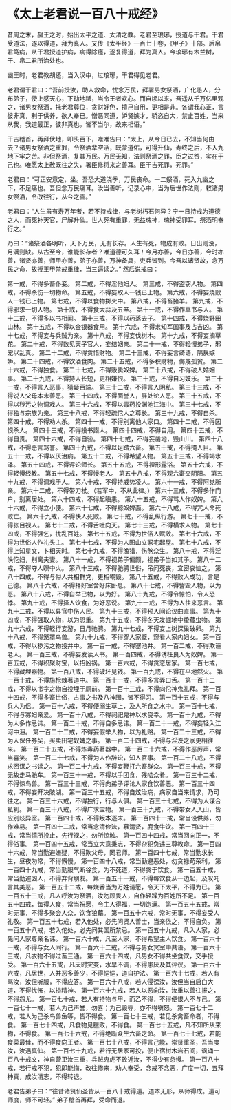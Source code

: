# 《太上老君说一百八十戒经》

昔周之末，赧王之时，始出太平之道、太清之教。老君至琅琊，授道与干君。干君受道法，遂以得道，拜为真人。又传《太平经》一百七十卷，《甲子》十部。后帛君笃病，从干君授道护病，病得除瘥，遂复得道，拜为真人。今琅琊有木兰树，干、帛二君所治处也。

幽王时，老君教胡还，当入汉中，过琅琊，干君得见老君。

老君谓干君曰：“吾前授汝，助人救命，忧念万民，拜署男女祭酒，广化愚人，分布弟子，使上感天心，下动地祗，当令王者欢心。而自顷以来，吾遥从千万亿里观之，诸男女祭酒，托老君尊位，贪财好色，擅己自用，更相是非。各谓我心正，言彼非真，利于供养，欲人奉已。憎恶同道，妒贤嫉才，骄恣自大，禁止百姓，当来从我，我道最正，彼非真也。皆不当尔，故来相语。”

干吉稽首，再拜伏地，叩头百下，唯唯告曰：“太上，从今日已去，不知当何由去？诸男女祭酒之重罪，令祭酒辈空活，既蒙道佑，可得升仙，寿终之后，不入九地下牢之苦。非但祭酒，复其万民。万民无知，法则祭酒之罪，臣之过咎，实在于己也。唯愿太上赦既往之失，署臣修将来之善耳。臣干吉死罪，死罪。”

老君曰：“可正安意定，坐。吾恐大道浇季，万民丧命。一二祭酒，死入九幽之下，不足痛也。吾但念万民痛耳。汝当善听，记录心中，当为后世作法则，敕诸男女祭酒，令改往行，从今之善。”

老君曰：“人生虽有寿万年者，若不持戒律，与老树朽石何异？宁一日持戒为道德之人，而死补天官，尸解升仙。世人死有重罪，无益魂神，魂神受罪耳。祭酒明奉行之。”

乃曰：“诸祭酒各明听，天下万民，无有长存。人生有死，物成有败。日出则没，月满则缺。从古至今，谁能长存者？唯道德可久耳！今月亦善，今日亦善，今时亦善，诸贤亦善，师甲亦善，弟子亦善，万神备具，吏兵皆到。今吾以诸贤故，念万民之命，故授王甲禁戒重律，当三遍读之。”
然后说戒曰：

第一戒，不得多畜仆妾。
第二戒，不得淫他妇人。
第三戒，不得盗窃人物。
第四戒，不得杀伤一切物命。
第五戒，不得妄取人一钱已上物。
第六戒，不得妄烧败人一钱已上物。
第七戒，不得以食物掷火中。
第八戒，不得畜猪羊。
第九戒，不得邪求一切人物。
第十戒，不得食大蒜及五辛。
第十一戒，不得作草书与人。
第十二戒，不得多以书相闻。
第十三戒，不得以药落去子。
第十四戒，不得烧野田山林。
第十五戒，不得以金银器食用。
第十六戒，不得求知军国事及占吉凶。
第十七戒，不得妄与兵贼为亲。
第十八戒，不得妄伐树木。
第十九戒，不得妄摘草花。
第二十戒，不得数见天子官人，妄结姻亲。
第二十一戒，不得轻慢弟子，邪宠以乱真。
第二十二戒，不得贪惜财物。
第二十三戒，不得妄言绮语，隔戾嫉妒。
第二十四戒，不得饮酒食肉。
第二十五戒，不得多积财物，侮蔑孤贫。
第二十六戒，不得独食。
第二十七戒，不得贩卖奴婢。
第二十八戒，不得破人婚姻事。
第二十九戒，不得持人长短，更相嫌恨。
第三十戒，不得自习妓乐。
第三十一戒，不得言人恶事，猜疑百端。
第三十二戒，不得言人阴私。
第三十三戒，不得说人父母本末善恶。
第三十四戒，不得面誉人，屏处论人恶。
第三十五戒，不得以秽污之物调戏人。
第三十六戒，不得以毒药投渊池江海中。
第三十七戒，不得独与宗族为亲。
第三十八戒，不得轻疏佗人之尊长。
第三十九戒，不得自杀。
第四十戒，不得劝人杀。
第四十一戒，不得别离他人家口。
第四十二戒，不得因恨杀人。
第四十三戒，不得投书譛人。
第四十四戒，不得自用。
第四十五戒，不得自贵。
第四十六戒，不得自骄。
第四十七戒，不得妄凿地，毁山川。
第四十八戒，不得恶言骂詈。
第四十九戒，不得以足踏六畜。
第五十戒，不得掩人目。
第五十一戒，不得以厌治病。
第五十二戒，不得希望人物。
第五十三戒，不得竭水泽。
第五十四戒，不得评论师长。
第五十五戒，不得裸形露浴。
第五十六戒，不得轻慢经教。
第五十七戒，不得慢老人。
第五十八戒，不得观六畜交阴阳。
第五十九戒，不得调戏于人。
第六十戒，不得持威势凌人。
第六十一戒，不得阿党所亲。
第六十二戒，不得带刀杖。（若军中，不从此律。）
第六十三戒，不得多作门户，别离居处。
第六十四戒，不得起瞋恚。
第六十五戒，不得骂人作奴婢。
第六十六戒，不得立小便。
第六十七戒，不得黥奴婢面。
第六十八戒，不得咒人命死败亡。
第六十九戒，不得快人死败。
第七十戒，不得乱纵行游。
第七十一戒，不得张目视人。
第七十二戒，不得舌吐向天。
第七十三戒，不得横求人物。
第七十四戒，不得强乞，扰乱百姓。
第七十五戒，不得为世俗人赋敛。
第七十六戒，不得为世俗人作礼头主。
第七十七戒，不得为人图山立冢宅起屋。
第七十八戒，不得上知星文，卜相天时。
第七十九戒，不得渔猎，伤煞众生。
第八十戒，不得淫泆佗妇，别离夫妻。
第八十一戒，不得视弟子偏颇，视弟子当如其子。
第八十二戒，不得夺人瞑中火。
第八十三戒，不得驰骋世俗，吊问死丧，宜密哀恤之。
第八十四戒，不得与俗人共相群党，更相嘲毁。
第八十五戒，不得败人成功，言是己德。
第八十六戒，不得择好室舍好床卧息。
第八十七戒，不得訾毁人物，以为恶。
第八十八戒，不得自举已物，以为好。
第八十九戒，不得令惊怕，令人恐悸。
第九十戒，不得择人饮食，为好恶说。
第九十一戒，不得为人往来恶言。
第九十二戒，不得以县官中伤人民。
第九十三戒，不得预人间论议曲直事。
第九十四戒，不得强取人物，以为恩重。
第九十五戒，不得冬天发掘地中蛰藏虫物。
第九十六戒，不得轻行妄游，日月驰骋。
第九十七戒，不得妄上树探巢破卵。
第九十八戒，不得笼罩鸟兽。
第九十九戒，不得穿人家壁，窥看人家内妇女。
第一百戒，不得以秽污之物投井中。
第一百一戒，不得塞池井。
第一百二戒，不得欺诬老人。
第一百三戒，不得妄发读人书。
第一百四戒，不得诱枉良人为奴婢。
第一百五戒，不得积聚财宝，以招凶祸。
第一百六戒，不得贪恋居家。
第一百七戒，不得藏埋器物。
第一百八戒，不得破坏见钱。
第一百九戒，不得在平地然火。
第一百十戒，不得施枪棘著道中。
第一百十一戒，不得多言弄口舌。
第一百十二戒，不得以书字之物自投埋于厕前。
第一百十三戒，不得向佗神鬼礼拜。
第一百十四戒，不得多畜世俗，占事之书及八神图，皆不得习。
第一百十五戒，不得与兵人为侣。
第一百十六戒，不得便溺生草上，及人所食之水中。
第一百十七戒，不得与寡妇亲爱。
第一百十八戒，不得祠祀鬼神以求侥幸。
第一百十九戒，不得为人多作忌讳。
第一百二十戒，不得自多忌讳。
第一百二十一戒，不得妄轻入江河中浴。
第一百二十二戒，不得妄假举人物，以为礼赂。
第一百二十三戒，不得为人保任券契，买卖田宅奴婢之事。
第一百二十四戒，不得与淫泆之家更相往来。
第一百二十五戒，不得炼毒药著器中。
第一百二十六戒，不得作恶厉声，常当喜笑。
第一百二十七戒，不得为人作辞讼，知人官事。
第一百二十八戒，不得求密谋之书读之。
第一百二十九戒，不得妄鞭打六畜群众。
第一百三十戒，不得无故走马驰车。
第一百三十一戒，不得以手团食，残啮众肴。
第一百三十二戒，不得惊鸟兽。
第一百三十三戒，不得向弟子评论人家食饮善恶。
第一百三十四戒，不得妄开决陂湖。
第一百三十五戒，不得自炫治病，病家自当来请求，乃可往之。
第一百三十六戒，不得独行，行与人俱。
第一百三十七戒，不得为人谋合私利。
第一百三十八戒，不得广求宝物。
第一百三十九戒，不得带女人入山，皆应别歧异室。
第一百四十戒，不得叛本逐末。
第一百四十一戒，常当设供养，勿作难易。
第一百四十二戒，常当念清俭法，慕清贤，鹿食牛饮。
第一百四十三戒，常当慎所投止，先行视之，勿所惊触。
第一百四十四戒，常当回向正一，不得俗事。
第一百四十五戒，常当立大意秉志，不得杂犯负违三尊教命。
第一百四十六戒，常当勤避嫌疑，不得欺父母，罔君师。
第一百四十七戒，常当勤求长生，昼夜勿常，不得懈慢。
第一百四十八戒，常当勤避恶处，勿贪禄苟荣利。
第一百四十九戒，常当勤服气断谷食，为不死道，不得贪于饮食。
第一百五十戒，常当勤避凶人，不得弃背朋友。
第一百五十一戒，不得每饮食从一边起，及叹吒言其美恶。
第一百五十二戒，每烧香当为万姓请愿，令天下太平，不得为已。
第一百五十三戒，凡人呼汝为祭酒，汝勿顾畏人，自作轻躁为百姓所不足。
第一百五十四戒，每得人食，常当祝愿，令主人得福，一切饱满。
第一百五十五戒，常时无事，不得多聚会人众，饮食狼藉。
第一百五十六戒，常时无事，不得妄受人礼敬。
第一百五十七戒，若入他处，必先问贤人善士，当亲依之，不得自负。
第一百五十八戒，若入佗处，必先问其国所禁忌。
第一百五十九戒，凡入人家，必先问人家尊亲名讳。
第一百六十戒，凡至人家，不得希望主人饮食。
第一百六十一戒，不得与女人同行。
第一百六十二戒，不得与男女冥室中共语。
第一百六十三戒，凡衣物不得过畜三通。
第一百六十四戒，凡男女不得共坐食饮，交手授受。
第一百六十五戒，凡天时灾变，水旱不调，不得患厌及其评议。
第一百六十六戒，凡居世，人并恶多善少，不得悒悒，道自护法。
第一百六十七戒，若人有骂汝，汝但听服，不得应答。
第一百六十八戒，若人侵谤汝，汝但当自启白大道，不得忧怖，以损精神。
第一百六十九戒，若人以恶向汝，汝重以善往报之，不得怨尤。
第一百七十戒，若人有持物与甲，而乙不得，不得便恨人不与己。
第一百七十一戒，若人为己声誉，勿喜；为己毁辱，亦不得嗔怒。
第一百七十二戒，若人为己杀鸟兽鱼等，皆不得食。
第一百七十三戒，若见杀禽畜命者，不得食。
第一百七十四戒，凡食物见膻败，不得食。
第一百七十五戒，凡不知所从来物，不得食。
第一百七十六戒，不得绝断众生六畜之命。
第一百七十七戒，若能食菜最佳，而不得食向王者。
第一百七十八戒，不得言己能，崇贤重圣，吾当度汝，汝遇真仙。
第一百七十九戒，若行无居家可投，便止宿树木岩石间，讽诵一百八十戒文，神自营卫汝三重，兵贼鬼虎不敢近汝，不得少有怠慢。
第一百八十戒，若行戒不犯，犯即能悔，改往修来，劝人奉受，念戒不念恶，广度一切，五拜神真，成汝清志，不得转退。

老君告弟子曰：“往昔诸贤仙圣皆从一百八十戒得道。道本无形，从师得成。道可师度，师不可轻。”
弟子稽首再拜，受命而退。
